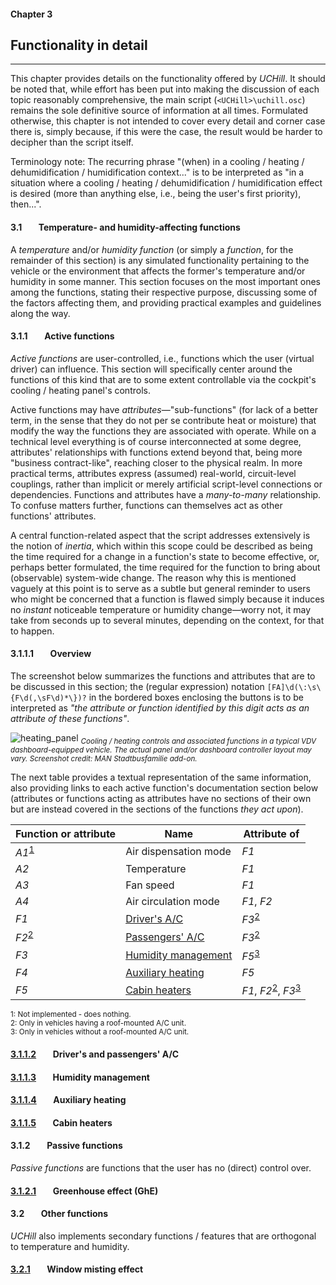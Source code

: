 #### Chapter 3
## Functionality in detail
***
This chapter provides details on the functionality offered by *UCHill*. It should be noted that, while effort has been put into making the discussion of each topic reasonably comprehensive, the main script (`<UCHill>\uchill.osc`) remains the sole definitive source of information at all times. Formulated otherwise, this chapter is not intended to cover every detail and corner case there is, simply because, if this were the case, the result would be harder to decipher than the script itself.

Terminology note: The recurring phrase "(when) in a cooling / heating / dehumidification / humidification context..." is to be interpreted as "in a situation where a cooling / heating / dehumidification / humidification effect is desired (more than anything else, i.e., being the user's first priority), then...".

#### 3.1&#160;&#160;&#160;&#160;&#160;&#160;&#160;&#160;Temperature- and humidity-affecting functions

A *temperature* and/or *humidity function* (or simply a *function*, for the remainder of this section) is any simulated functionality pertaining to the vehicle or the environment that affects the former's temperature and/or humidity in some manner. This section focuses on the most important ones among the functions, stating their respective purpose, discussing some of the factors affecting them, and providing practical examples and guidelines along the way.

#### 3.1.1&#160;&#160;&#160;&#160;&#160;&#160;&#160;&#160;Active functions

*Active functions* are user-controlled, i.e., functions which the user (virtual driver) can influence. This section will specifically center around the functions of this kind that are to some extent controllable via the cockpit's cooling / heating panel's controls.

Active functions may have *attributes*—"sub-functions" (for lack of a better term, in the sense that they do not per se contribute heat or moisture) that modify the way the functions they are associated with operate. While on a technical level everything is of course interconnected at some degree, attributes' relationships with functions extend beyond that, being more "business contract-like", reaching closer to the physical realm. In more practical terms, attributes express (assumed) real-world, circuit-level couplings, rather than implicit or merely artificial script-level connections or dependencies. Functions and attributes have a *many-to-many* relationship. To confuse matters further, functions can themselves act as other functions' attributes.

A central function-related aspect that the script addresses extensively is the notion of *inertia*, which within this scope could be described as being the time required for a change in a function's state to become effective, or, perhaps better formulated, the time required for the function to bring about (observable) system-wide change. The reason why this is mentioned vaguely at this point is to serve as a subtle but general reminder to users who might be concerned that a function is flawed simply because it induces no *instant* noticeable temperature or humidity change—worry not, it may take from seconds up to several minutes, depending on the context, for that to happen.

#### 3.1.1.1&#160;&#160;&#160;&#160;&#160;&#160;&#160;&#160;Overview

The screenshot below summarizes the functions and attributes that are to be discussed in this section; the (regular expression) notation `[FA]\d(\:\s\{F\d(,\sF\d)*\})?` in the bordered boxes enclosing the buttons is to be interpreted as *"the attribute or function identified by this digit acts as an attribute of these functions"*.

![heating_panel](http://i.imgur.com/mJpNQrm.png)
<sub>*Cooling / heating controls and associated functions in a typical VDV dashboard-equipped vehicle. The actual panel and/or dashboard controller layout may vary. Screenshot credit: MAN Stadtbusfamilie add-on.*</sub>

The next table provides a textual representation of the same information, also providing links to each active function's documentation section below (attributes or functions acting as attributes have no sections of their own but are instead covered in the sections of the functions *they act upon*).

Function or attribute | Name | Attribute of
--------------------- | ---- | ---------------
*A1*<sup>[1](#function_table_remark_1)</sup> | Air dispensation mode | *F1*
*A2* | Temperature | *F1*
*A3* | Fan speed | *F1*
*A4* | Air circulation mode | *F1*, *F2*
*F1* | [Driver's A/C](#3112drivers-and-passengers-ac) | *F3*<sup>[2](#function_table_remark-2)</sup>
*F2*<sup>[2](#function_table_remark_2)</sup> | [Passengers' A/C](#3112drivers-and-passengers-ac) | *F3*<sup>[2](#function_table_remark_2)</sup>
*F3* | [Humidity management](#3113humidity-management) | *F5*<sup>[3](#function_table_remark_3)</sup>
*F4* | [Auxiliary heating](#3114auxiliary-heating) | *F5*
*F5* | [Cabin heaters](#3115cabin-heaters) | *F1*, *F2*<sup>[2](#function_table_remark_2)</sup>, *F3*<sup>[3](#function_table_remark_3)</sup>

<sub><a name="function_table_remark_1">1</a>: Not implemented - does nothing.</sub><br/>
<sub><a name="function_table_remark_2">2</a>: Only in vehicles having a roof-mounted A/C unit.</sub><br/>
<sub><a name="function_table_remark_3">3</a>: Only in vehicles without a roof-mounted A/C unit.</sub>

#### [3.1.1.2](./3112_driver_passenger_ac.md)&#160;&#160;&#160;&#160;&#160;&#160;&#160;&#160;Driver's and passengers' A/C

#### [3.1.1.3](./3113_humidity_management.md)&#160;&#160;&#160;&#160;&#160;&#160;&#160;&#160;Humidity management

#### [3.1.1.4](./3114_auxiliary_heating.md)&#160;&#160;&#160;&#160;&#160;&#160;&#160;&#160;Auxiliary heating

#### [3.1.1.5](./3115_cabin_heaters.md)&#160;&#160;&#160;&#160;&#160;&#160;&#160;&#160;Cabin heaters

#### 3.1.2&#160;&#160;&#160;&#160;&#160;&#160;&#160;&#160;Passive functions

*Passive functions* are functions that the user has no (direct) control over.

#### [3.1.2.1](./3121_greenhouse_effect.md)&#160;&#160;&#160;&#160;&#160;&#160;&#160;&#160;Greenhouse effect (GhE)

#### 3.2&#160;&#160;&#160;&#160;&#160;&#160;&#160;&#160;Other functions

*UCHill* also implements secondary functions / features that are orthogonal to temperature and humidity.

#### [3.2.1](./321_window_misting_effect.md)&#160;&#160;&#160;&#160;&#160;&#160;&#160;&#160;Window misting effect
